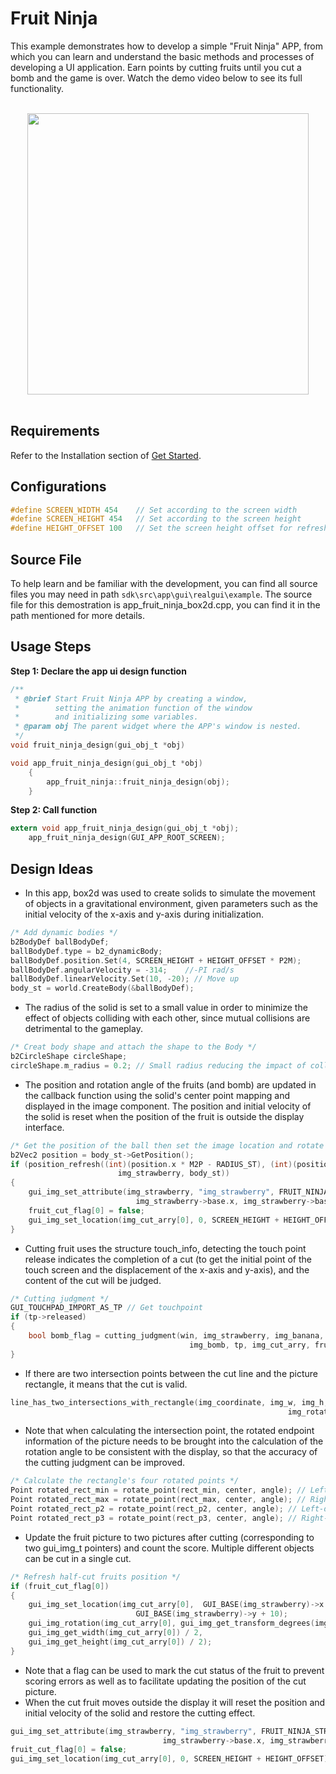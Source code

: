 # Fruit Ninja

This example demonstrates how to develop a simple "Fruit Ninja" APP, from which you can learn and understand the basic methods and processes of developing a UI application. Earn points by cutting fruits until you cut a bomb and the game is over. Watch the demo video below to see its full functionality.

<br>
<div style="text-align: center"><img src="https://foruda.gitee.com/images/1723621216978994553/76b62adc_10737458.gif" width = "450" /></div>
<br>

## Requirements
Refer to the Installation section of [Get Started](../../get-started/index.md).

## Configurations
```c
#define SCREEN_WIDTH 454    // Set according to the screen width
#define SCREEN_HEIGHT 454   // Set according to the screen height
#define HEIGHT_OFFSET 100   // Set the screen height offset for refreshing fruit from the bottom of the screen
```

## Source File
To help learn and be familiar with the development, you can find all source files you may need in path `sdk\src\app\gui\realgui\example`. The source file for this demostration is app_fruit_ninja_box2d.cpp, you can find it in the path mentioned for more details.

## Usage Steps

__Step 1:  Declare the app ui design function__
```c
/** 
 * @brief Start Fruit Ninja APP by creating a window,
 *        setting the animation function of the window 
 *        and initializing some variables.
 * @param obj The parent widget where the APP's window is nested.
 */
void fruit_ninja_design(gui_obj_t *obj)

void app_fruit_ninja_design(gui_obj_t *obj)
    {
        app_fruit_ninja::fruit_ninja_design(obj);
    }
```

__Step 2:  Call function__
```c
extern void app_fruit_ninja_design(gui_obj_t *obj);
    app_fruit_ninja_design(GUI_APP_ROOT_SCREEN);
```	

## Design Ideas
* In this app, box2d was used to create solids to simulate the movement of objects in a gravitational environment, given parameters such as the initial velocity of the x-axis and y-axis during initialization.
```c
/* Add dynamic bodies */
b2BodyDef ballBodyDef;
ballBodyDef.type = b2_dynamicBody;
ballBodyDef.position.Set(4, SCREEN_HEIGHT + HEIGHT_OFFSET * P2M);
ballBodyDef.angularVelocity = -314;    //-PI rad/s
ballBodyDef.linearVelocity.Set(10, -20); // Move up
body_st = world.CreateBody(&ballBodyDef);
```	
* The radius of the solid is set to a small value in order to minimize the effect of objects colliding with each other, since mutual collisions are detrimental to the gameplay. 
```c
/* Creat body shape and attach the shape to the Body */
b2CircleShape circleShape;
circleShape.m_radius = 0.2; // Small radius reducing the impact of collisions
```
* The position and rotation angle of the fruits (and bomb) are updated in the callback function using the solid's center point mapping and displayed in the image component. The position and initial velocity of the solid is reset when the position of the fruit is outside the display interface.
```c
/* Get the position of the ball then set the image location and rotate it on the GUI */
b2Vec2 position = body_st->GetPosition();
if (position_refresh((int)(position.x * M2P - RADIUS_ST), (int)(position.y * M2P - RADIUS_ST),
                        img_strawberry, body_st))
{
    gui_img_set_attribute(img_strawberry, "img_strawberry", FRUIT_NINJA_STRAWBERRY_BIN,
                            img_strawberry->base.x, img_strawberry->base.y);
    fruit_cut_flag[0] = false;
    gui_img_set_location(img_cut_arry[0], 0, SCREEN_HEIGHT + HEIGHT_OFFSET);
}
```
* Cutting fruit uses the structure touch_info, detecting the touch point release indicates the completion of a cut (to get the initial point of the touch screen and the displacement of the x-axis and y-axis), and the content of the cut will be judged. 
```c
/* Cutting judgment */
GUI_TOUCHPAD_IMPORT_AS_TP // Get touchpoint
if (tp->released)
{
    bool bomb_flag = cutting_judgment(win, img_strawberry, img_banana, img_peach, img_watermelon,
                                        img_bomb, tp, img_cut_arry, fruit_cut_flag);
}
```
* If there are two intersection points between the cut line and the picture rectangle, it means that the cut is valid. 
```c
line_has_two_intersections_with_rectangle(img_coordinate, img_w, img_h, tp_start, tp_end,
                                                              img_rotate_angle);
```
* Note that when calculating the intersection point, the rotated endpoint information of the picture needs to be brought into the calculation of the rotation angle to be consistent with the display, so that the accuracy of the cutting judgment can be improved. 
```c
/* Calculate the rectangle's four rotated points */
Point rotated_rect_min = rotate_point(rect_min, center, angle); // Left-up
Point rotated_rect_max = rotate_point(rect_max, center, angle); // Right-down
Point rotated_rect_p2 = rotate_point(rect_p2, center, angle); // Left-down
Point rotated_rect_p3 = rotate_point(rect_p3, center, angle); // Right-top
```
* Update the fruit picture to two pictures after cutting (corresponding to two gui_img_t pointers) and count the score. Multiple different objects can be cut in a single cut. 
```c
/* Refresh half-cut fruits position */
if (fruit_cut_flag[0])
{
    gui_img_set_location(img_cut_arry[0],  GUI_BASE(img_strawberry)->x + 10,
                            GUI_BASE(img_strawberry)->y + 10);
    gui_img_rotation(img_cut_arry[0], gui_img_get_transform_degrees(img_strawberry),
    gui_img_get_width(img_cut_arry[0]) / 2,
    gui_img_get_height(img_cut_arry[0]) / 2);
}
```
* Note that a flag can be used to mark the cut status of the fruit to prevent scoring errors as well as to facilitate updating the position of the cut picture. 
* When the cut fruit moves outside the display it will reset the position and initial velocity of the solid and restore the cutting effect.
```c
gui_img_set_attribute(img_strawberry, "img_strawberry", FRUIT_NINJA_STRAWBERRY_BIN,
                                  img_strawberry->base.x, img_strawberry->base.y);
fruit_cut_flag[0] = false;
gui_img_set_location(img_cut_arry[0], 0, SCREEN_HEIGHT + HEIGHT_OFFSET);
```


